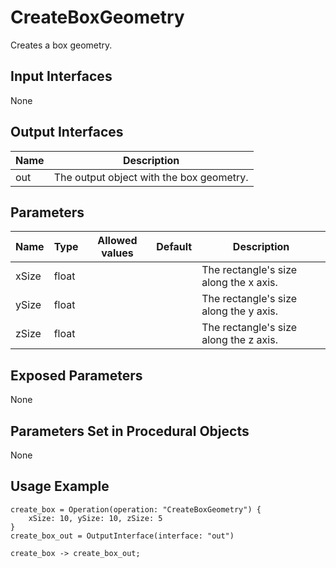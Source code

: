 # CreateBoxGeometry

Creates a box geometry.

## Input Interfaces

None

## Output Interfaces

| Name | Description                              |
|------|------------------------------------------|
| out  | The output object with the box geometry. |

## Parameters

| Name  | Type  | Allowed values | Default | Description                            |
|-------|-------|----------------|---------|----------------------------------------|
| xSize | float |                |         | The rectangle's size along the x axis. |
| ySize | float |                |         | The rectangle's size along the y axis. |
| zSize | float |                |         | The rectangle's size along the z axis. |

## Exposed Parameters

None

## Parameters Set in Procedural Objects

None


## Usage Example

```
create_box = Operation(operation: "CreateBoxGeometry") {
    xSize: 10, ySize: 10, zSize: 5
}
create_box_out = OutputInterface(interface: "out")

create_box -> create_box_out;
```
